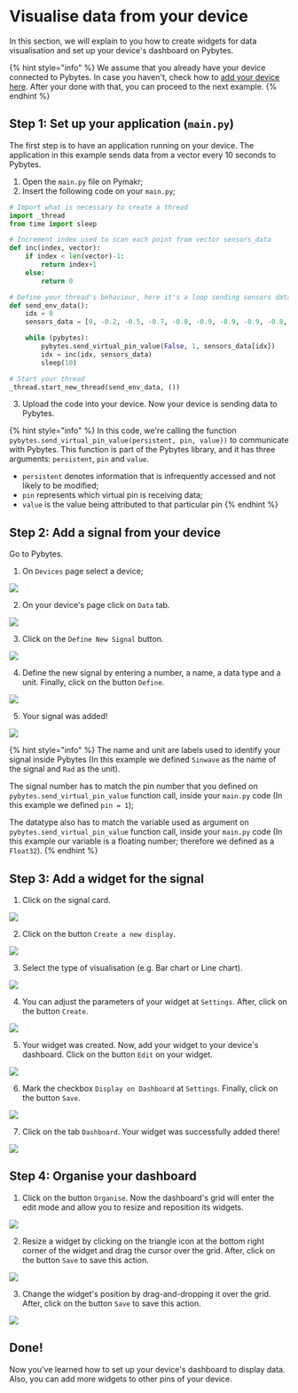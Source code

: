 # Visualise data from your device

In this section, we will explain to you how to create widgets for data visualisation and set up your device's dashboard on Pybytes.

{% hint style="info" %}
We assume that you already have your device connected to Pybytes. In case you haven't, check how to [add your device here](connect/). After your done with that, you can proceed to the next example.
{% endhint %}

## Step 1: Set up your application \(`main.py`\)

The first step is to have an application running on your device. The application in this example sends data from a vector every 10 seconds to Pybytes.

1. Open the `main.py` file on Pymakr;
2. Insert the following code on your `main.py`;

```python
# Import what is necessary to create a thread
import _thread
from time import sleep

# Increment index used to scan each point from vector sensors_data
def inc(index, vector):
    if index < len(vector)-1:
        return index+1
    else:
        return 0

# Define your thread's behaviour, here it's a loop sending sensors data every 10 seconds
def send_env_data():
    idx = 0
    sensors_data = [0, -0.2, -0.5, -0.7, -0.8, -0.9, -0.9, -0.9, -0.8, -0.6, -0.4, -0.2, 0, 0.3, 0.5, 0.7, 0.8, 0.9, 0.9, 0.9, 0.8, 0.6, 0.4, 0.1]

    while (pybytes):
        pybytes.send_virtual_pin_value(False, 1, sensors_data[idx])
        idx = inc(idx, sensors_data)
        sleep(10)

# Start your thread
_thread.start_new_thread(send_env_data, ())
```

3. Upload the code into your device. Now your device is sending data to Pybytes.

{% hint style="info" %}
In this code, we're calling the function `pybytes.send_virtual_pin_value(persistent, pin, value))` to communicate with Pybytes. This function is part of the Pybytes library, and it has three arguments: `persistent`, `pin` and `value`.

* `persistent` denotes information that is infrequently accessed and not likely to be modified;
* `pin` represents which virtual pin is receiving data;
* `value` is the value being attributed to that particular pin
{% endhint %}

## Step 2: Add a signal from your device

Go to Pybytes.

1. On `Devices` page select a device;

![](../gitbook/assets/01%20%281%29.gif)

2. On your device's page click on `Data` tab.

![](../gitbook/assets/02-1.png)

3. Click on the `Define New Signal` button.

![](../gitbook/assets/03-1.png)

4. Define the new signal by entering a number, a name, a data type and a unit. Finally, click on the button `Define`.

![](../gitbook/assets/04-1.gif)

5. Your signal was added!

![](../gitbook/assets/05%20%281%29.png)

{% hint style="info" %}
The name and unit are labels used to identify your signal inside Pybytes \(In this example we defined `Sinwave` as the name of the signal and `Rad` as the unit\).

The signal number has to match the pin number that you defined on `pybytes.send_virtual_pin_value` function call, inside your `main.py` code \(In this example we defined `pin = 1`\);

The datatype also has to match the variable used as argument on `pybytes.send_virtual_pin_value` function call, inside your `main.py` code \(In this example our variable is a floating number; therefore we defined as a `Float32`\).
{% endhint %}

## Step 3: Add a widget for the signal

1. Click on the signal card.

![](../gitbook/assets/01.png)

2. Click on the button `Create a new display`.

![](../gitbook/assets/02-1%20%281%29.png)

3. Select the type of visualisation \(e.g. Bar chart or Line chart\).

![](../gitbook/assets/03.gif)

4. You can adjust the parameters of your widget at `Settings`. After, click on the button `Create`.

![](../gitbook/assets/04-1.png)

5. Your widget was created. Now, add your widget to your device's dashboard. Click on the button `Edit` on your widget.

![](../gitbook/assets/05-1.png)

6. Mark the checkbox `Display on Dashboard` at `Settings`. Finally, click on the button `Save`.

![](../gitbook/assets/06.gif)

7. Click on the tab `Dashboard`. Your widget was successfully added there!

![](../gitbook/assets/07.png)

## Step 4: Organise your dashboard

1. Click on the button `Organise`. Now the dashboard's grid will enter the edit mode and allow you to resize and reposition its widgets.

![](../gitbook/assets/edit-mode%20%281%29.gif)

2. Resize a widget by clicking on the triangle icon at the bottom right corner of the widget and drag the cursor over the grid. After, click on the button `Save` to save this action.

![](../gitbook/assets/02-1.gif)

3. Change the widget's position by drag-and-dropping it over the grid. After, click on the button `Save` to save this action.

![](../gitbook/assets/03-1.gif)

## Done!

Now you've learned how to set up your device's dashboard to display data. Also, you can add more widgets to other pins of your device.

